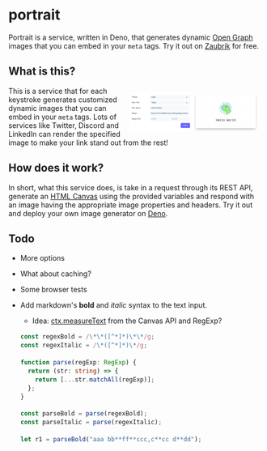 # portrait

Portrait is a service, written in Deno, that generates dynamic
[Open Graph](http://ogp.me) images that you can embed in your `meta` tags. Try
it out on [Zaubrik](https://dev.zaubrik.com/portrait/) for free.

## What is this?

<img src="./portrait_zaubrik-2022-04-10.png" alt="Portrait preview" width="50%" align="right" style="padding: 12px">
This is a service that for each keystroke generates customized dynamic
 images that you can embed in your <code>meta</code> tags.
Lots of services like Twitter, Discord and LinkedIn can render the specified
image to make your link stand out from the rest!

## How does it work?

In short, what this service does, is take in a request through its REST API,
generate an
[HTML Canvas](https://developer.mozilla.org/en-US/docs/Web/API/Canvas_API) using
the provided variables and respond with an image having the appropriate image
properties and headers. Try it out and deploy your own image generator on
[Deno](https://deno.land/).

## Todo

- More options
- What about caching?
- Some browser tests
- Add markdown's **bold** and _italic_ syntax to the text input.

  - Idea:
    [ctx.measureText](https://developer.mozilla.org/en-US/docs/Web/API/CanvasRenderingContext2D/measureText)
    from the Canvas API and RegExp?

  ```ts
  const regexBold = /\*\*([^*]*)\*\*/g;
  const regexItalic = /\*([^*]*)\*/g;

  function parse(regExp: RegExp) {
    return (str: string) => {
      return [...str.matchAll(regExp)];
    };
  }

  const parseBold = parse(regexBold);
  const parseItalic = parse(regexItalic);

  let r1 = parseBold("aaa bb**ff**ccc,c**cc d**dd");
  ```
